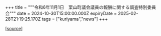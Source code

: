 +++
title = """令和6年11月1日　栗山町議会議員の報酬に関する調査特別委員会"""
date = 2024-10-30T15:00:00.000Z
expiryDate = 2025-02-28T21:19:25.170Z
tags = ["kuriyama","news"]
+++


[[source]](https://www.town.kuriyama.hokkaido.jp/site/gikai/29318.html)

